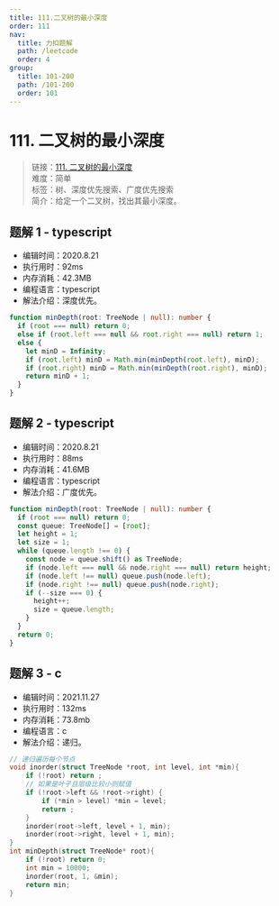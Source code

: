 ```yaml
---
title: 111.二叉树的最小深度
order: 111
nav:
  title: 力扣题解
  path: /leetcode
  order: 4
group:
  title: 101-200
  path: /101-200
  order: 101
---
```


# 111. 二叉树的最小深度

> 链接：[111. 二叉树的最小深度](https://leetcode-cn.com/problems/minimum-depth-of-binary-tree/)  
> 难度：简单  
> 标签：树、深度优先搜索、广度优先搜索  
> 简介：给定一个二叉树，找出其最小深度。

## 题解 1 - typescript

- 编辑时间：2020.8.21
- 执行用时：92ms
- 内存消耗：42.3MB
- 编程语言：typescript
- 解法介绍：深度优先。

```typescript
function minDepth(root: TreeNode | null): number {
  if (root === null) return 0;
  else if (root.left === null && root.right === null) return 1;
  else {
    let minD = Infinity;
    if (root.left) minD = Math.min(minDepth(root.left), minD);
    if (root.right) minD = Math.min(minDepth(root.right), minD);
    return minD + 1;
  }
}
```

## 题解 2 - typescript

- 编辑时间：2020.8.21
- 执行用时：88ms
- 内存消耗：41.6MB
- 编程语言：typescript
- 解法介绍：广度优先。

```typescript
function minDepth(root: TreeNode | null): number {
  if (root === null) return 0;
  const queue: TreeNode[] = [root];
  let height = 1;
  let size = 1;
  while (queue.length !== 0) {
    const node = queue.shift() as TreeNode;
    if (node.left === null && node.right === null) return height;
    if (node.left !== null) queue.push(node.left);
    if (node.right !== null) queue.push(node.right);
    if (--size === 0) {
      height++;
      size = queue.length;
    }
  }
  return 0;
}
```

## 题解 3 - c

- 编辑时间：2021.11.27
- 执行用时：132ms
- 内存消耗：73.8mb
- 编程语言：c
- 解法介绍：递归。

```c
// 递归遍历每个节点
void inorder(struct TreeNode *root, int level, int *min){
    if (!root) return ;
    // 如果是叶子且层级比较小则赋值
    if (!root->left && !root->right) {
        if (*min > level) *min = level;
        return ;
    }
    inorder(root->left, level + 1, min);
    inorder(root->right, level + 1, min);
}
int minDepth(struct TreeNode* root){
    if (!root) return 0;
    int min = 10000;
    inorder(root, 1, &min);
    return min;
}
```
